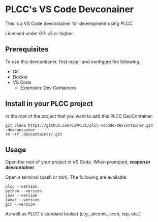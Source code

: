 # PLCC's VS Code Devconainer

This is a VS Code devcontainer for development using PLCC.

Licensed under GPLv3 or higher.

## Prerequisites

To use this devcontianer, first install and configure the following:

* Git
* Docker
* VS Code
    * Extension: Dev Containers

## Install in your PLCC project

In the root of the project that you want to add this PLCC DevContainer.

```
git clone https://github.com/ourPLCC/plcc-vscode-devcontainer.git .devcontainer
rm -rf .devcontainer/.git
```

## Usage

Open the root of your project in VS Code. When prompted, ***reopen in devcontainer***.

Open a terminal (bash or zsh). The following are available.

```
plcc --version
python --version
java --version
javac --version
git --version
```

As well as PLCC's standard toolset (e.g., plccmk, scan, rep, etc.)
